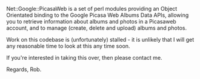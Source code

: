 Net::Google::PicasaWeb is a set of perl modules providing an Object Orientated binding to the Google Picasa Web Albums Data APIs, allowing you to retrieve information about albums and photos in a Picasaweb account, and to manage (create, delete and upload) albums and photos.

Work on this codebase is (unfortunately) stalled - it is unlikely that I will get any reasonable time to look at this any time soon.

If you're interested in taking this over, then please contact me.

Regards,
Rob.
